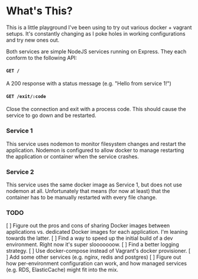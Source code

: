 What's This?
==

This is a little playground I've been using to try out various
docker + vagrant setups. It's constantly changing as I poke
holes in working configurations and try new ones out.

Both services are simple NodeJS services running on Express. They
each conform to the following API:

#### `GET /`
A 200 response with a status message (e.g. "Hello from service 1!")

#### `GET /exit/:code`
Close the connection and exit with a process code. This should
cause the service to go down and be restarted.

### Service 1

This service uses nodemon to monitor filesystem changes and restart
the application. Nodemon is configured to allow docker to manage
restarting the application or container when the service crashes.

### Service 2

This service uses the same docker image as Service 1, but does not
use nodemon at all. Unfortunately that means (for now at least)
that the container has to be manually restarted with every file change.

### TODO
[ ] Figure out the pros and cons of sharing Docker images between applications
vs. dedicated Docker images for each application. I'm leaning towards the latter.
[ ] Find a way to speed up the initial build of a dev environment.
Right now it's super slooooooow.
[ ] Find a better logging strategy.
[ ] Use docker-compose instead of Vagrant's docker provisioner.
[ ] Add some other services (e.g. nginx, redis and postgres)
[ ] Figure out how per-environment configuration can work, and
how managed services (e.g. RDS, ElasticCache) might fit into the mix.

